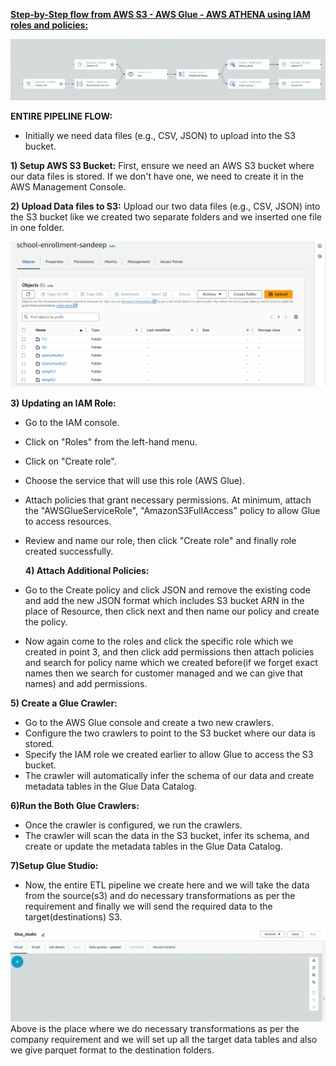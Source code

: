 <ins>**Step-by-Step flow from AWS S3 - AWS Glue - AWS ATHENA using IAM roles and policies:**




![](Media/DATA123.png)

**ENTIRE PIPELINE FLOW:**
* Initially we need data files (e.g., CSV, JSON) to upload into the S3 bucket.

 **1) Setup AWS S3 Bucket:** First, ensure we need an AWS S3 bucket where our data files is stored. If we don't have one, we need to create it in the AWS Management Console. 
 
 
 **2) Upload Data files to S3:** Upload our two data files (e.g., CSV, JSON) into the S3 bucket like we created two separate folders and we inserted one file in one folder.

 ![](Media/BUCKET1.png)


 **3) Updating an IAM Role:**
* Go to the IAM console.
* Click on "Roles" from the left-hand menu.
* Click on "Create role".
* Choose the service that will use this role (AWS Glue).
* Attach policies that grant necessary permissions. At minimum, attach the "AWSGlueServiceRole", "AmazonS3FullAccess" policy to allow Glue to access resources.
* Review and name our role, then click "Create role" and finally role created successfully.

  **4) Attach Additional Policies:**

* Go to the Create policy and click JSON and remove the existing code and add the new JSON format which includes S3 bucket ARN in the place of Resource, then click next and then name our policy and create the policy.
* Now again come to the roles and click the specific role which we created in point 3, and then click add permissions then attach policies and search for  policy name which we created before(if we forget exact names then we search for customer managed  and we can give that names) and add permissions.


**5) Create a Glue Crawler:** 
* Go to the AWS Glue console and create a two new crawlers.
* Configure the two crawlers to point to the S3 bucket where our data is stored.
* Specify the IAM role we created earlier to allow Glue to access the S3 bucket.
* The crawler will automatically infer the schema of our data and create metadata tables in the Glue Data Catalog.

**6)Run the Both Glue Crawlers:** 
* Once the crawler is configured, we run the crawlers.
*  The crawler will scan the data in the S3 bucket, infer its schema, and create or update the metadata tables in the Glue Data Catalog.

**7)Setup Glue Studio:**
* Now, the entire ETL pipeline we create here and we will take the data from the source(s3) and do necessary transformations as per the requirement and finally we will send  the required data to the target(destinations) S3.

![](Media/GLUE1.png)
Above is the place where we do necessary transformations as per the company requirement and we will set up all the target data tables and also we give parquet format to the destination folders.





















